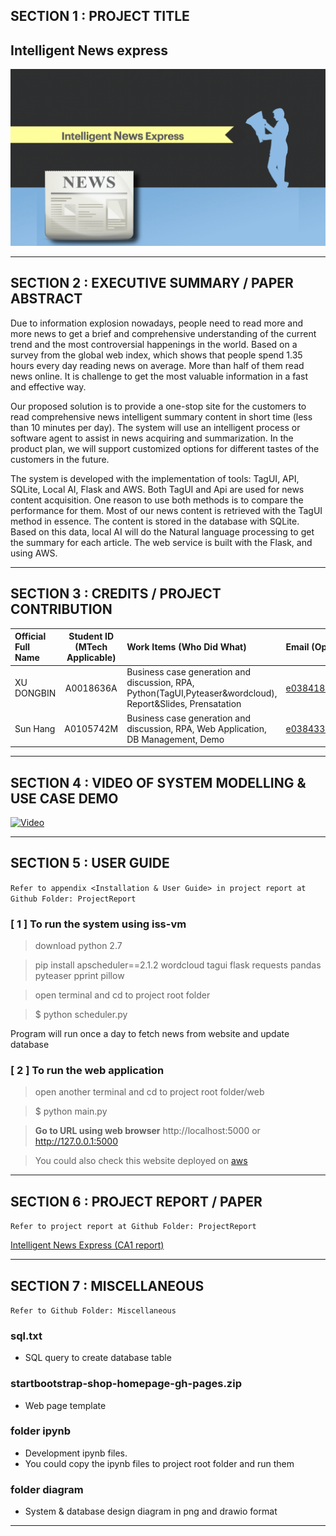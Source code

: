## SECTION 1 : PROJECT TITLE
## Intelligent News express

![](resources/title.png)

---

## SECTION 2 : EXECUTIVE SUMMARY / PAPER ABSTRACT

Due to information explosion nowadays, people need to read more and more news to get a brief and comprehensive understanding of the current trend and the most controversial happenings in the world. Based on a survey from the global web index, which shows that people spend 1.35 hours every day reading news on average. More than half of them read news online. It is challenge to get the most valuable information in a fast and effective way.

Our proposed solution is to provide a one-stop site for the customers to read comprehensive news intelligent summary content in short time (less than 10 minutes per day). The system will use an intelligent process or software agent to assist in news acquiring and summarization. In the product plan, we will support customized options for different tastes of the customers in the future.

The system is developed with the implementation of tools: TagUI, API, SQLite, Local AI, Flask and AWS. Both TagUI and Api are used for news content acquisition. One reason to use both methods is to compare the performance for them. Most of our news content is retrieved with the TagUI method in essence. The content is stored in the database with SQLite. Based on this data, local AI will do the Natural language processing to get the summary for each article. The web service is built with the Flask, and using AWS.


---

## SECTION 3 : CREDITS / PROJECT CONTRIBUTION

| Official Full Name  | Student ID (MTech Applicable)  | Work Items (Who Did What) | Email (Optional) |
| :------------ |:---------------:| :-----| :-----|
| XU DONGBIN | A0018636A | Business case generation and discussion, RPA, Python(TagUI,Pyteaser&wordcloud), Report&Slides, Prensatation| e0384187@u.nus.edu |
| Sun Hang | A0105742M | Business case generation and discussion, RPA, Web Application, DB Management, Demo| e0384337@u.nus.edu |
---

## SECTION 4 : VIDEO OF SYSTEM MODELLING & USE CASE DEMO

[![Video](https://img.youtube.com/vi/2_MevgvhjSk/0.jpg)](https://youtu.be/2_MevgvhjSk)

---

## SECTION 5 : USER GUIDE

`Refer to appendix <Installation & User Guide> in project report at Github Folder: ProjectReport`

### [ 1 ] To run the system using iss-vm

> download python 2.7

> pip install apscheduler==2.1.2 wordcloud tagui flask requests pandas pyteaser pprint pillow

> open terminal and cd to project root folder

> $ python scheduler.py

Program will run once a day to fetch news from website and update database



### [ 2 ] To run the web application

> open another terminal and cd to project root folder/web

> $ python main.py

> **Go to URL using web browser** http://localhost:5000 or http://127.0.0.1:5000

> You could also check this website deployed on [aws](http://18.139.180.254/)

---
## SECTION 6 : PROJECT REPORT / PAPER

`Refer to project report at Github Folder: ProjectReport`

[Intelligent News Express (CA1 report)](./ProjectReport/CA1-Report-Intelligent%20News%20express.pdf)

---
## SECTION 7 : MISCELLANEOUS

`Refer to Github Folder: Miscellaneous`

### sql.txt
* SQL query to create database table

### startbootstrap-shop-homepage-gh-pages.zip
* Web page template

### folder ipynb
* Development ipynb files.
* You could copy the ipynb files to project root folder and run them 

### folder diagram
* System & database design diagram in png and drawio format

---